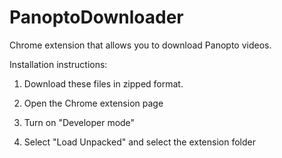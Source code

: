 # PanoptoDownloader
Chrome extension that allows you to download Panopto videos.

Installation instructions:

1. Download these files in zipped format.

2. Open the Chrome extension page

3. Turn on "Developer mode"

4. Select "Load Unpacked" and select the extension folder
